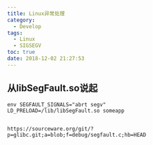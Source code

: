 ```yaml
---
title: Linux异常处理
category:
  - Develop
tags:
  - Linux
  - SIGSEGV
toc: true
date: 2018-12-02 21:27:53
---
```


## 从libSegFault.so说起

 

```
env SEGFAULT_SIGNALS="abrt segv"
LD_PRELOAD=/lib/libSegFault.so someapp
 
 
https://sourceware.org/git/?p=glibc.git;a=blob;f=debug/segfault.c;hb=HEAD
 
```